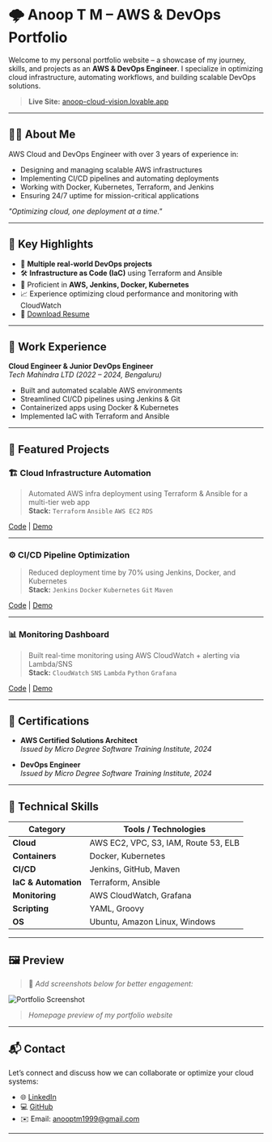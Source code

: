 # 🌩️ Anoop T M – AWS & DevOps Portfolio

Welcome to my personal portfolio website – a showcase of my journey, skills, and projects as an **AWS & DevOps Engineer**. I specialize in optimizing cloud infrastructure, automating workflows, and building scalable DevOps solutions.

> **Live Site:** [anoop-cloud-vision.lovable.app](https://anoop-cloud-vision.lovable.app)

---

## 🧑‍💻 About Me

AWS Cloud and DevOps Engineer with over 3 years of experience in:
- Designing and managing scalable AWS infrastructures
- Implementing CI/CD pipelines and automating deployments
- Working with Docker, Kubernetes, Terraform, and Jenkins
- Ensuring 24/7 uptime for mission-critical applications

_"Optimizing cloud, one deployment at a time."_

---

## 🚀 Key Highlights

- 🎯 **Multiple real-world DevOps projects**
- 🛠️ **Infrastructure as Code (IaC)** using Terraform and Ansible
- 🧰 Proficient in **AWS, Jenkins, Docker, Kubernetes**
- 📈 Experience optimizing cloud performance and monitoring with CloudWatch
- 📄 [Download Resume](https://anoop.dev/resume.pdf)

---

## 💼 Work Experience

**Cloud Engineer & Junior DevOps Engineer**  
*Tech Mahindra LTD (2022 – 2024, Bengaluru)*

- Built and automated scalable AWS environments
- Streamlined CI/CD pipelines using Jenkins & Git
- Containerized apps using Docker & Kubernetes
- Implemented IaC with Terraform and Ansible

---

## 🧪 Featured Projects

### 🏗️ Cloud Infrastructure Automation
> Automated AWS infra deployment using Terraform & Ansible for a multi-tier web app  
**Stack:** `Terraform` `Ansible` `AWS EC2` `RDS`

[Code](#) | [Demo](#)

---

### ⚙️ CI/CD Pipeline Optimization
> Reduced deployment time by 70% using Jenkins, Docker, and Kubernetes  
**Stack:** `Jenkins` `Docker` `Kubernetes` `Git` `Maven`

[Code](#) | [Demo](#)

---

### 📊 Monitoring Dashboard
> Built real-time monitoring using AWS CloudWatch + alerting via Lambda/SNS  
**Stack:** `CloudWatch` `SNS` `Lambda` `Python` `Grafana`

[Code](#) | [Demo](#)

---

## 📜 Certifications

- **AWS Certified Solutions Architect**  
  *Issued by Micro Degree Software Training Institute, 2024*

- **DevOps Engineer**  
  *Issued by Micro Degree Software Training Institute, 2024*

---

## 🧠 Technical Skills

| Category              | Tools / Technologies |
|-----------------------|----------------------|
| **Cloud**             | AWS EC2, VPC, S3, IAM, Route 53, ELB |
| **Containers**        | Docker, Kubernetes |
| **CI/CD**             | Jenkins, GitHub, Maven |
| **IaC & Automation**  | Terraform, Ansible |
| **Monitoring**        | AWS CloudWatch, Grafana |
| **Scripting**         | YAML, Groovy |
| **OS**                | Ubuntu, Amazon Linux, Windows |

---

## 🖼️ Preview

> 🔽 *Add screenshots below for better engagement:*

![Portfolio Screenshot](./screenshot-home.png)
> *Homepage preview of my portfolio website*

---

## 📬 Contact

Let’s connect and discuss how we can collaborate or optimize your cloud systems:

- 🌐 [LinkedIn](https://linkedin.com/in/anoop-t-m-367423228)
- 💻 [GitHub](https://github.com/anooptm1999)
- ✉️ Email: anooptm1999@gmail.com

---
